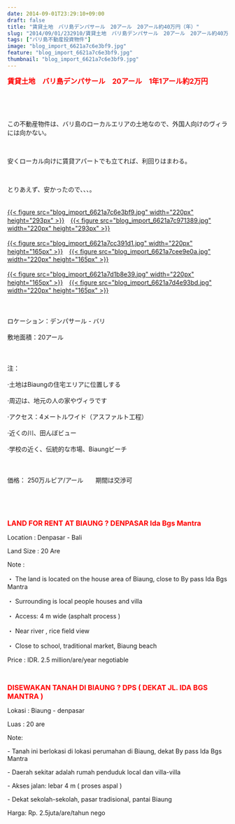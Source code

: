 ```yaml
---
date: 2014-09-01T23:29:10+09:00
draft: false
title: "賃貸土地　バリ島デンパサール　20アール　20アール約40万円（年）"
slug: "2014/09/01/232910/賃貸土地　バリ島デンパサール　20アール　20アール約40万円（年）"
tags: ["バリ島不動産投資物件"]
image: "blog_import_6621a7c6e3bf9.jpg"
feature: "blog_import_6621a7c6e3bf9.jpg"
thumbnail: "blog_import_6621a7c6e3bf9.jpg"
---
```

<p><span><font color="#ff0000" size="3"><strong>賃貸土地　バリ島デンパサール　20アール　1年1アール約2万円</strong></font></span></p><p><span><br/></span></p><br/><p>この不動産物件は、バリ島のローカルエリアの土地なので、外国人向けのヴィラには向かない。</p><br/><p>安くローカル向けに賃貸アパートでも立てれば、利回りはまわる。</p><br/><p>とりあえず、安かったので、、、。 <br/><br/><br/><a href="blog_import_6621a7c82b33c.jpg">{{< figure src="blog_import_6621a7c6e3bf9.jpg" width="220px" height="293px" >}}</a>　<a href="blog_import_6621a7caadae3.jpg">{{< figure src="blog_import_6621a7c971389.jpg" width="220px" height="293px" >}}</a><br/><br/><a href="blog_import_6621a7cd9b93e.jpg">{{< figure src="blog_import_6621a7cc391d1.jpg" width="220px" height="165px" >}}</a>　<a href="blog_import_6621a7d02cf6d.jpg">{{< figure src="blog_import_6621a7cee9e0a.jpg" width="220px" height="165px" >}}</a><br/><br/><a href="blog_import_6621a7d31ff6e.jpg">{{< figure src="blog_import_6621a7d1b8e39.jpg" width="220px" height="165px" >}}</a>　<a href="blog_import_6621a7d661340.jpg">{{< figure src="blog_import_6621a7d4e93bd.jpg" width="220px" height="165px" >}}</a><br/><br/><a href="o0448033613053778982.jpg"></a><br/><br/><span>ロケーション：</span><span>デンパサール</span><span> - </span><span>バリ</span> <br/><br/><span>敷地面積：</span><span>20アール</span> <br/><br/> <br/><br/><span>注：</span> <br/><br/><span>·</span><span>土地は</span><span>Biaung</span><span>の</span><span>住宅</span><span>エリア</span><span>に位置しする</span> <br/><br/><span>·</span><span>周辺</span><span>は、</span><span>地元の人</span><span>の家</span><span>や</span><span>ヴィラです</span> <br/><br/><span>·</span><span>アクセス：</span><span>4メートル</span><span>ワイド</span><span>（</span><span>アスファルト</span><span>工程）</span> <br/><br/><span>·</span><span>近くの川</span><span>、</span><span>田んぼ</span><span>ビュー</span> <br/><br/><span>·</span><span>学校</span><span>の近く</span><span>、</span><span>伝統的な</span><span>市場</span><span>、</span><span>Biaung</span><span>ビーチ</span> <br/><br/> <br/><br/><span>価格：</span> <span class="hps">250万ルピア</span><span>/</span><span>アール</span><span>　　期間は</span><span>交渉可</span> <br/><br/></p><br/><br/><p><strong><font color="#ff0000" size="3">LAND FOR RENT AT BIAUNG ? DENPASAR Ida Bgs Mantra</font></strong></p><p> </p><p>Location                : Denpasar - Bali</p><p>Land Size               : 20 Are</p><p> </p><p>Note                       : </p><p>・         The land is located on the house area  of Biaung, close to By pass Ida Bgs Mantra</p><p>・         Surrounding is local people houses and villa </p><p>・         Access: 4 m wide (asphalt process )</p><p>・         Near river , rice field view </p><p>・         Close to school, traditional market, Biaung beach </p><p> </p><p>Price                      : IDR. 2.5 million/are/year negotiable</p><br/><p> </p><p><font color="#ff0000" size="3"><strong>DISEWAKAN TANAH DI BIAUNG ? DPS ( DEKAT JL. IDA BGS MANTRA )</strong></font></p><p> </p><p>Lokasi                    : Biaung - denpasar</p><p>Luas                       : 20 are</p><p> </p><p>Note:</p><p>-          Tanah ini berlokasi di lokasi perumahan di Biaung, dekat By pass Ida Bgs Mantra</p><p>-          Daerah sekitar adalah rumah penduduk local dan villa-villa</p><p>-          Akses jalan: lebar 4 m ( proses aspal )</p><p>-          Dekat sekolah-sekolah, pasar tradisional, pantai Biaung </p><p> </p><p>Harga: Rp. 2.5juta/are/tahun  nego<br/></p>

